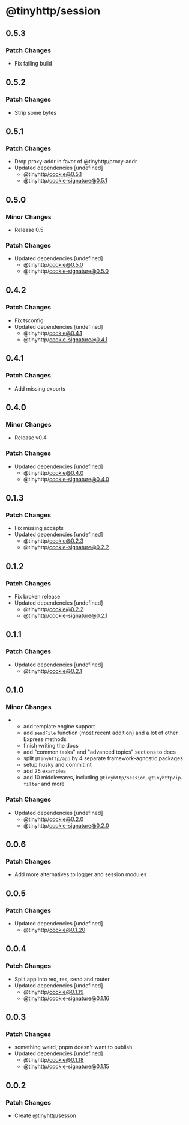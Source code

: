 # @tinyhttp/session

## 0.5.3

### Patch Changes

- Fix failing build

## 0.5.2

### Patch Changes

- Strip some bytes

## 0.5.1

### Patch Changes

- Drop proxy-addr in favor of @tinyhttp/proxy-addr
- Updated dependencies [undefined]
  - @tinyhttp/cookie@0.5.1
  - @tinyhttp/cookie-signature@0.5.1

## 0.5.0

### Minor Changes

- Release 0.5

### Patch Changes

- Updated dependencies [undefined]
  - @tinyhttp/cookie@0.5.0
  - @tinyhttp/cookie-signature@0.5.0

## 0.4.2

### Patch Changes

- Fix tsconfig
- Updated dependencies [undefined]
  - @tinyhttp/cookie@0.4.1
  - @tinyhttp/cookie-signature@0.4.1

## 0.4.1

### Patch Changes

- Add missing exports

## 0.4.0

### Minor Changes

- Release v0.4

### Patch Changes

- Updated dependencies [undefined]
  - @tinyhttp/cookie@0.4.0
  - @tinyhttp/cookie-signature@0.4.0

## 0.1.3

### Patch Changes

- Fix missing accepts
- Updated dependencies [undefined]
  - @tinyhttp/cookie@0.2.3
  - @tinyhttp/cookie-signature@0.2.2

## 0.1.2

### Patch Changes

- Fix broken release
- Updated dependencies [undefined]
  - @tinyhttp/cookie@0.2.2
  - @tinyhttp/cookie-signature@0.2.1

## 0.1.1

### Patch Changes

- Updated dependencies [undefined]
  - @tinyhttp/cookie@0.2.1

## 0.1.0

### Minor Changes

- - add template engine support
  - add `sendFile` function (most recent addition) and a lot of other Express methods
  - finish writing the docs
  - add "common tasks" and "advanced topics" sections to docs
  - split `@tinyhttp/app` by 4 separate framework-agnostic packages
  - setup husky and commitlint
  - add 25 examples
  - add 10 middlewares, including `@tinyhttp/session`, `@tinyhttp/ip-filter` and more

### Patch Changes

- Updated dependencies [undefined]
  - @tinyhttp/cookie@0.2.0
  - @tinyhttp/cookie-signature@0.2.0

## 0.0.6

### Patch Changes

- Add more alternatives to logger and session modules

## 0.0.5

### Patch Changes

- Updated dependencies [undefined]
  - @tinyhttp/cookie@0.1.20

## 0.0.4

### Patch Changes

- Split app into req, res, send and router
- Updated dependencies [undefined]
  - @tinyhttp/cookie@0.1.19
  - @tinyhttp/cookie-signature@0.1.16

## 0.0.3

### Patch Changes

- something weird, pnpm doesn't want to publish
- Updated dependencies [undefined]
  - @tinyhttp/cookie@0.1.18
  - @tinyhttp/cookie-signature@0.1.15

## 0.0.2

### Patch Changes

- Create @tinyhttp/sesson

